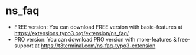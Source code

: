 # ns_faq

- FREE version: You can download FREE version with basic-features at https://extensions.typo3.org/extension/ns_faq/
- PRO version: You can download PRO version with more-features & free-support at https://t3terminal.com/ns-faq-typo3-extension
